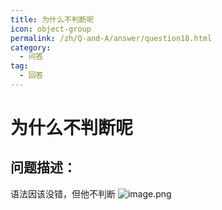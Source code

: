 ```yaml
---
title: 为什么不判断呢
icon: object-group
permalink: /zh/Q-and-A/answer/question18.html
category:
  - 问答
tag:
  - 回答
---
```


# 为什么不判断呢
## 问题描述：
语法因该没错，但他不判断
![image.png](https://s2.loli.net/2024/09/27/wo9bU1ZK5BShnpL.png)